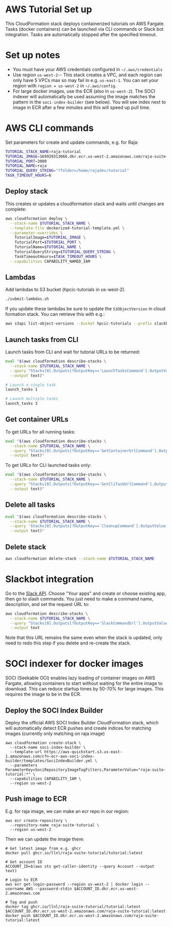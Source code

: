 # AWS Tutorial Set up

This CloudFormation stack deploys containerized tutorials on AWS Fargate.
Tasks (docker containers) can be launched via CLI commands or Slack bot integration.
Tasks are automatically stopped after the specified timeout.

# Set up notes
- You must have your AWS credentials configured in `~/.aws/credentials`
- Use region `us-west-2`-- This stack creates a VPC, and each region can only have 5 VPCs max so may fail in e.g. `us-east-1`. You can set your region with `region = us-west-2` in `~/.aws/config`.
- For large docker images, use the ECR (also in `us-west-2`).
The SOCI indexer will automatically be used assuming the image matches the pattern in the `soci-index-builder` (see below). You will see index next to image in ECR after a few minutes and this will speed up pull time.

# AWS CLI commands
Set parameters for create and update commands, e.g. for Raja:
``` bash
TUTORIAL_STACK_NAME=raja-tutorial
TUTORIAL_IMAGE=169939313066.dkr.ecr.us-west-2.amazonaws.com/raja-suite-tutorial:latest
TUTORIAL_PORT=3000
TUTORIAL_NAME=raja
TUTORIAL_QUERY_STRING="?folder=/home/rajadev/tutorial"
TASK_TIMEOUT_HOURS=6
```

## Deploy stack
This creates or updates a cloudformation stack and waits until changes are complete:
``` bash
aws cloudformation deploy \
  --stack-name $TUTORIAL_STACK_NAME \
  --template-file dockerized-tutorial-template.yml \
  --parameter-overrides \
    TutorialImage=$TUTORIAL_IMAGE \
    TutorialPort=$TUTORIAL_PORT \
    TutorialName=$TUTORIAL_NAME \
    TutorialQueryString=$TUTORIAL_QUERY_STRING \
    TaskTimeoutHours=$TASK_TIMEOUT_HOURS \
  --capabilities CAPABILITY_NAMED_IAM
```

## Lambdas
Add lambdas to S3 bucket (hpcic-tutorials in us-west-2).
``` bash
./submit-lambdas.sh
```

If you update these lambdas be sure to update the `S3ObjectVersion` in cloud formation stack. You can retrieve this with e.g.:
``` bash
aws s3api list-object-versions --bucket hpcic-tutorials --prefix slackbot/cleanup-tasks-function.zip --query 'Versions[0].VersionId' --output text
```

## Launch tasks from CLI
Launch tasks from CLI and wait for tutorial URLs to be returned:
``` bash
eval "$(aws cloudformation describe-stacks \
  --stack-name $TUTORIAL_STACK_NAME \
  --query "Stacks[0].Outputs[?OutputKey=='LaunchTasksCommand'].OutputValue" \
  --output text)"

# Launch a single task
launch_tasks 1

# Launch multiple tasks
launch_tasks 3
```

## Get container URLs
To get URLs for all running tasks:
``` bash
eval "$(aws cloudformation describe-stacks \
  --stack-name $TUTORIAL_STACK_NAME \
  --query "Stacks[0].Outputs[?OutputKey=='GetContainerUrlCommand'].OutputValue" \
  --output text)"
```

To get URLs for CLI launched tasks only:
``` bash
eval "$(aws cloudformation describe-stacks \
  --stack-name $TUTORIAL_STACK_NAME \
  --query "Stacks[0].Outputs[?OutputKey=='GetCliTaskUrlCommand'].OutputValue" \
  --output text)"
```

## Delete all tasks
``` bash
eval "$(aws cloudformation describe-stacks \
  --stack-name $TUTORIAL_STACK_NAME \
  --query 'Stacks[0].Outputs[?OutputKey==`CleanupCommand`].OutputValue' \
  --output text)"
```

## Delete stack
``` bash
aws cloudformation delete-stack --stack-name $TUTORIAL_STACK_NAME
```

# Slackbot integration
Go to the [Slack API](https://api.slack.com/). Choose "Your apps" and create or choose existing app, then go to slash commands. You just need to make a command name, description, and set the request URL to:

``` bash
aws cloudformation describe-stacks \
  --stack-name $TUTORIAL_STACK_NAME \
  --query "Stacks[0].Outputs[?OutputKey=='SlackCommandUrl'].OutputValue" \
  --output text
```

Note that this URL remains the same even when the stack is updated, only need to redo this step if you delete and re-create the stack.


# SOCI indexer for docker images
SOCI (Seekable OCI) enables lazy loading of container images on AWS Fargate, allowing containers to start without waiting for the entire image to download. This can reduce startup times by 50-70% for large images. This requires the image to be in the ECR.


## Deploy the SOCI Index Builder
Deploy the official AWS SOCI Index Builder CloudFormation stack, which will automatically detect ECR pushes and create indices for matching images (currently only matching on raja image)
```
aws cloudformation create-stack \
  --stack-name soci-index-builder \
  --template-url https://aws-quickstart.s3.us-east-1.amazonaws.com/cfn-ecr-aws-soci-index-builder/templates/SociIndexBuilder.yml \
  --parameters ParameterKey=SociRepositoryImageTagFilters,ParameterValue="raja-suite-tutorial:*" \
  --capabilities CAPABILITY_IAM \
  --region us-west-2
```

## Push image to ECR
E.g. for raja image, we can make an ecr repo in our region:

```
aws ecr create-repository \
  --repository-name raja-suite-tutorial \
  --region us-west-2
```

Then we can update the image there:
```
# Get latest image from e.g. ghcr
docker pull ghcr.io/llnl/raja-suite-tutorial/tutorial:latest

# Get account ID
ACCOUNT_ID=$(aws sts get-caller-identity --query Account --output text)

# Login to ECR
aws ecr get-login-password --region us-west-2 | docker login --username AWS --password-stdin $ACCOUNT_ID.dkr.ecr.us-west-2.amazonaws.com

# Tag and push
docker tag ghcr.io/llnl/raja-suite-tutorial/tutorial:latest $ACCOUNT_ID.dkr.ecr.us-west-2.amazonaws.com/raja-suite-tutorial:latest
docker push $ACCOUNT_ID.dkr.ecr.us-west-2.amazonaws.com/raja-suite-tutorial:latest
```
